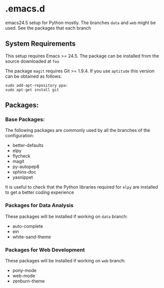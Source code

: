 # .emacs.d

emacs24.5 setup for Python mostly. The branches `data` and `web` might be used. See the packages that each branch 

## System Requirements

This setup requires Emacs >= 24.5. The package can be installed from the source downloaded at `foo`

The package `magit` requires Git >= 1.9.4. If you use `aptitude` this version can be obtained as follows:

```
sudo add-apt-repository ppa:
sudo apt-get install git
```

## Packages:

### Base Packages:

The following packages are commonly used by all the branches of the configuration:

* better-defaults
* elpy
* flycheck
* magit
* py-autopep8
* sphinx-doc
* yasnippet

It is useful to check that the Python libraries required for `elpy` are installed to get a better coding experience

### Packages for Data Analysis

These packages will be installed if working on `data` branch:

* auto-complete
* ein
* white-sand-theme

### Packages for Web Development

These packages will be installed if working on `web` branch:

* pony-mode
* web-mode
* zenburn-theme
